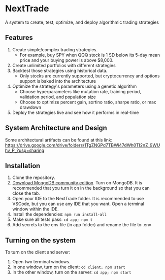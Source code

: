 # NextTrade

A system to create, test, optimize, and deploy algorithmic trading strategies

## Features
1. Create simple/complex trading strategies. 
    - For example, buy SPY when QQQ stock is 1 SD below its 5-day mean price and your buying power is above $8,000.
2. Create unlimited portfolios with different strategies
3. Backtest those strategies using historical data. 
    - Only stocks are currently supported, but cryptocurrency and options support is baked into the architecture
3. Optimize the strategy's parameters using a genetic algorithm
    - Choose hyperparameters like mutation rate, training period, validation period, and population size
    - Choose to optimize percent gain, sortino ratio, sharpe ratio, or max drawdown
4. Deploy the strategies live and see how it performs in real-time

## System Architecture and Design
Some architectural artifacts can be found at this link:
https://drive.google.com/drive/folders/1TgZNGPd7TBWi47dWh0TI2nZ_9WUhv_P_?usp=sharing

## Installation

1. Clone the repository.
2. [Download MongoDB community edition](https://docs.mongodb.com/manual/administration/install-community/). Turn on MongoDB. It is recommended that you turn it on in the background so that you can close the tab.
3. Open your IDE to the NextTrade folder. It is recommended to use VSCode, but you can use any IDE that you want. Open a terminal window within the IDE.
4. Install the dependencies: `npm run install-all`
5. Make sure all tests pass: `cd app; npm t`
6. Add secrets to the env file (in app folder) and rename the file to .env

## Turning on the system

To turn on the client and server:

1. Open two terminal windows.
2. In one window, turn on the client: `cd client; npm start`
3. In the other window, turn on the server: `cd app; npm start`
